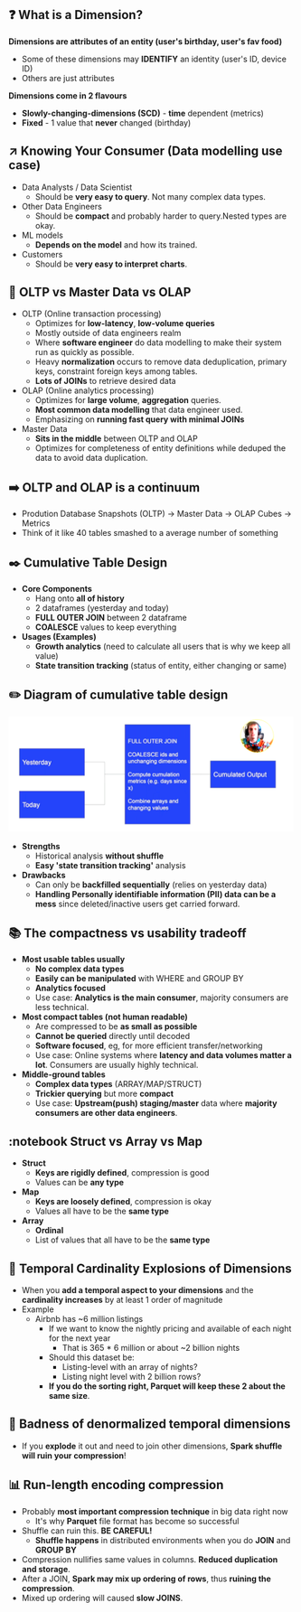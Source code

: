 ## :question: What is a Dimension?

**Dimensions are attributes of an entity (user's birthday, user's fav food)**
- Some of these dimensions may **IDENTIFY** an identity (user's ID, device ID)
- Others are just attributes

**Dimensions come in 2 flavours**
- **Slowly-changing-dimensions (SCD)** - **time** dependent (metrics)
- **Fixed** - 1 value that **never** changed (birthday)

## **:arrow_upper_right: Knowing Your Consumer (Data modelling use case)**
- Data Analysts / Data Scientist
    * Should be **very easy to query**. Not many complex data types.
- Other Data Engineers
    * Should be **compact** and probably harder to query.Nested types are okay.
- ML models
    * **Depends on the model** and how its trained.
- Customers
    * Should be **very easy to interpret charts**.

## **:paperclip: OLTP vs Master Data vs OLAP**
- OLTP (Online transaction processing)
    * Optimizes for **low-latency**, **low-volume queries**
    * Mostly outside of data engineers realm
    * Where **software engineer** do data modelling to make their system run as quickly as possible.
    * Heavy **normalization** occurs to remove data deduplication, primary keys, constraint foreign keys among tables.
    * **Lots of JOINs** to retrieve desired data
- OLAP (Online analytics processing)
    * Optimizes for **large volume**, **aggregation** queries.
    * **Most common data modelling** that data engineer used.
    * Emphasizing on **running fast query with minimal JOINs**
- Master Data
    * **Sits in the middle** between OLTP and OLAP
    * Optimizes for completeness of entity definitions while deduped the data to avoid data duplication.

## **:arrow_right: OLTP and OLAP is a continuum**
- Prodution Database Snapshots (OLTP) -> Master Data -> OLAP Cubes -> Metrics
- Think of it like 40 tables smashed to a average number of something

## **:black_nib: Cumulative Table Design**
- **Core Components**
    * Hang onto **all of history**
    * 2 dataframes (yesterday and today)
    * **FULL OUTER JOIN** between 2 dataframe
    * **COALESCE** values to keep everything
- **Usages (Examples)**
    * **Growth analytics** (need to calculate all users that is why we keep all value)
    * **State transition tracking** (status of entity, either changing or same)

## **:pencil2: Diagram of cumulative table design**
![alt text](assets/image.png)

- **Strengths**
    * Historical analysis **without shuffle**
    * **Easy 'state transition tracking'** analysis
- **Drawbacks**
    * Can only be **backfilled sequentially** (relies on yesterday data)
    * **Handling Personally identifiable information (PII) data can be a mess** since deleted/inactive users get carried forward.

## **:books: The compactness vs usability tradeoff**
- **Most usable tables usually**
    * **No complex data types**
    * **Easily can be manipulated** with WHERE and GROUP BY
    * **Analytics focused**
    * Use case: **Analytics is the main consumer**, majority consumers are less technical.
- **Most compact tables (not human readable)**
    * Are compressed to be **as small as possible**
    * **Cannot be queried** directly until decoded
    * **Software focused**, eg, for more efficient transfer/networking
    * Use case: Online systems where **latency and data volumes matter a lot**. Consumers are usually highly technical.
- **Middle-ground tables**
    * **Complex data types** (ARRAY/MAP/STRUCT)
    * **Trickier querying** but more **compact**
    * Use case: **Upstream(push) staging/master** data where **majority consumers are other data engineers**.

## **:notebook Struct vs Array vs Map**
- **Struct**
    * **Keys are rigidly defined**, compression is good
    * Values can be **any type**
- **Map**
    * **Keys are loosely defined**, compression is okay
    * Values all have to be the **same type**
- **Array**
    * **Ordinal**
    * List of values that all have to be the **same type**

## **:hammer: Temporal Cardinality Explosions of Dimensions**
- When you **add a temporal aspect to your dimensions** and the **cardinality increases** by at least 1 order of magnitude
- Example
    * Airbnb has ~6 million listings
        - If we want to know the nightly pricing and available of each night for the next year
            * That is 365 * 6 million or about ~2 billion nights
        - Should this dataset be:
            * Listing-level with an array of nights?
            * Listing night level with 2 billion rows?
        - **If you do the sorting right, Parquet will keep these 2 about the same size**.

## **:no_entry_sign: Badness of denormalized temporal dimensions**
- If you **explode** it out and need to join other dimensions, **Spark shuffle will ruin your compression**!

## **:bar_chart: Run-length encoding compression**
- Probably **most important compression technique** in big data right now
    * It's why **Parquet** file format has become so successful
- Shuffle can ruin this. **BE CAREFUL!**
    * **Shuffle happens** in distributed environments when you do **JOIN** and **GROUP BY**
- Compression nullifies same values in columns. **Reduced duplication and storage**.
- After a JOIN, **Spark may mix up ordering of rows**, thus **ruining the compression**.
- Mixed up ordering will caused **slow JOINS**.